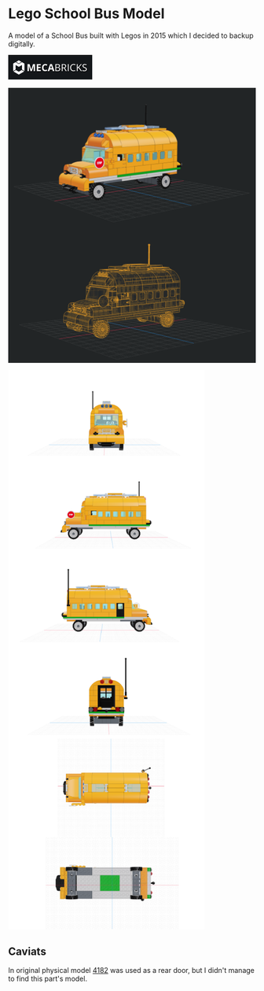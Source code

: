 # Lego School Bus Model

A model of a School Bus built with Legos in 2015 which I decided to backup digitally.

[![Mecabricks](./img/mecabricks_logo.png)](https://www.mecabricks.com/en/models/pyj61W992Rq)

<img align="center" src="./img/original.png" alt="Original Bus Render"></img>
<img align="center" src="./img/wireframe.png" alt="Wireframe Bus Render"></img>

<img align="left" src="./img/front.png" alt="Wireframe Bus Perspective Front" width="400px"></img>
<img align="left" src="./img/left.png" alt="Wireframe Bus Perspective Left" width="400px"></img>
<img align="left" src="./img/right.png" alt="Wireframe Bus Perspective Right" width="400px"></img>
<img align="left" src="./img/rear.png" alt="Wireframe Bus Perspective Rear" width="400px"></img>
<img align="left" src="./img/top.png" alt="Wireframe Bus Perspective Top" width="400px"></img>
<img src="./img/bottom.png" alt="Wireframe Bus Perspective Bottom" width="400px"></img>

## Caviats

In original physical model [4182](https://www.bricklink.com/v2/catalog/catalogitem.page?P=4182#T=C) was used as a rear door, but I didn't manage to find this part's model.
